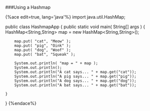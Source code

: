 ###Using a Hashmap


{%ace edit=true, lang='java'%}
import java.util.HashMap;

public class HashmapApp
{
	public static void main( String[] args )
	{
		HashMap<String,String> map = new HashMap<String,String>();

		map.put( "cat", "Meow" );
		map.put( "pig", "Oink" );
		map.put( "dog", "Woof" );
		map.put( "bat", "Squeak" );
		
		System.out.println( "map = " + map );
		System.out.println();
		System.out.println("A cat says... " + map.get("cat"));
		System.out.println("A pig says... " + map.get("pig"));
		System.out.println("A dog says... " + map.get("dog"));
		System.out.println("A bat says... " + map.get("bat"));

	}
}
{%endace%}


